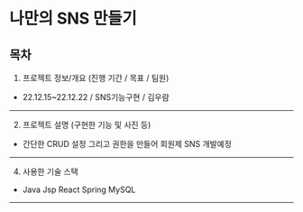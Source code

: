 
# 나만의 SNS 만들기

## 목차
1. 프로젝트 정보/개요 (진행 기간 / 목표 / 팀원)
* 22.12.15~22.12.22 / SNS기능구현 / 김우람
---
2. 프로젝트 설명 (구현한 기능 및 사진 등)
* 간단한 CRUD 설정 그리고 권한을 만들어 회원제 SNS 개발예정

---
4. 사용한 기술 스택
* Java Jsp React Spring MySQL

---
